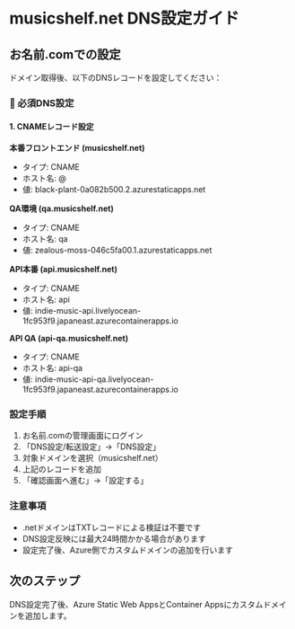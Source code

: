 # musicshelf.net DNS設定ガイド

## お名前.comでの設定

ドメイン取得後、以下のDNSレコードを設定してください：

### 🎯 必須DNS設定

#### 1. CNAMEレコード設定

**本番フロントエンド (musicshelf.net)**
- タイプ: CNAME
- ホスト名: @
- 値: black-plant-0a082b500.2.azurestaticapps.net

**QA環境 (qa.musicshelf.net)**
- タイプ: CNAME
- ホスト名: qa
- 値: zealous-moss-046c5fa00.1.azurestaticapps.net

**API本番 (api.musicshelf.net)**
- タイプ: CNAME
- ホスト名: api
- 値: indie-music-api.livelyocean-1fc953f9.japaneast.azurecontainerapps.io

**API QA (api-qa.musicshelf.net)**
- タイプ: CNAME
- ホスト名: api-qa
- 値: indie-music-api-qa.livelyocean-1fc953f9.japaneast.azurecontainerapps.io

### 設定手順
1. お名前.comの管理画面にログイン
2. 「DNS設定/転送設定」→「DNS設定」
3. 対象ドメインを選択（musicshelf.net）
4. 上記のレコードを追加
5. 「確認画面へ進む」→「設定する」

### 注意事項
- .netドメインはTXTレコードによる検証は不要です
- DNS設定反映には最大24時間かかる場合があります
- 設定完了後、Azure側でカスタムドメインの追加を行います

## 次のステップ
DNS設定完了後、Azure Static Web AppsとContainer Appsにカスタムドメインを追加します。